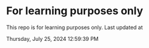 # For learning purposes only
This repo is for learning purposes only.
Last updated at

Thursday, July 25, 2024 12:59:39 PM

